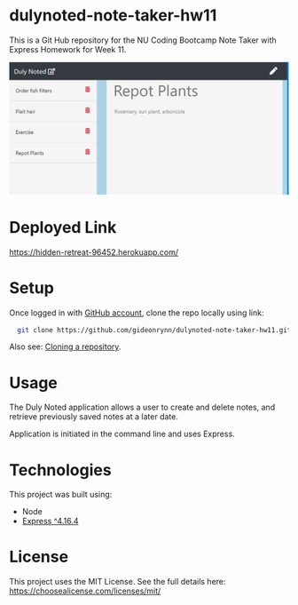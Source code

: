 # dulynoted-note-taker-hw11
This is a Git Hub repository for the NU Coding Bootcamp Note Taker with Express Homework for Week 11.

![notes page screenshot](public/assets/images/dulynoted1.jpg)


# Deployed Link

https://hidden-retreat-96452.herokuapp.com/


# Setup

Once logged in with [GitHub account](https://github.login/), clone the repo locally using link:

```sh
  git clone https://github.com/gideonrynn/dulynoted-note-taker-hw11.git
```

Also see: [Cloning a repository](https://help.github.com/en/github/creating-cloning-and-archiving-repositories/cloning-a-repository).


# Usage

The Duly Noted application allows a user to create and delete notes, and retrieve previously saved notes at a later date.

Application is initiated in the command line and uses Express.


# Technologies

This project was built using:

  - Node
  - [Express ^4.16.4](https://www.npmjs.com/package/express)


# License

This project uses the MIT License. See the full details here: https://choosealicense.com/licenses/mit/ 
